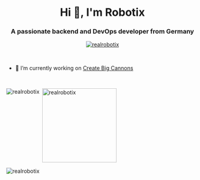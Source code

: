 <div align="center"> <h1 align="center">Hi 👋, I'm Robotix</h1>
<h3 align="center">A passionate backend and DevOps developer from Germany</h3>
<p align="center"> <a href="https://github.com/ryo-ma/github-profile-trophy"><img src="https://github-profile-trophy.vercel.app/?username=realrobotix&theme=onedark&column=5&rank=-C,-B&no-frame=true" alt="realrobotix" /> </a> </p>
</div>
<br>

- 🔭 I’m currently working on [Create Big Cannons](https://github.com/Cannoneers-of-Create/CreateBigCannons)

<br>
<div>
<p><img align="left" src="https://github-readme-stats.vercel.app/api?username=realrobotix&show_icons=true&locale=en&theme=onedark&hide_border=true&count_private=true" alt="realrobotix" /></p>
<p>&nbsp;<img align="center" height=195 src="https://github-readme-stats.vercel.app/api/top-langs?username=realrobotix&show_icons=true&locale=en&layout=compact&theme=onedark&hide_border=true&langs_count=6" alt="realrobotix" /></p>
</div>
<p><img src="https://github-readme-streak-stats.herokuapp.com/?user=realrobotix&theme=onedark&hide_border=true" alt="realrobotix" /></p>


